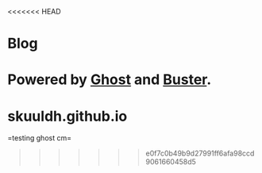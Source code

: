 <<<<<<< HEAD
# Blog
Powered by [Ghost](http://ghost.org) and [Buster](https://github.com/axitkhurana/buster/).
=======
# skuuldh.github.io
=testing ghost cm=
>>>>>>> e0f7c0b49b9d27991ff6afa98ccd9061660458d5
